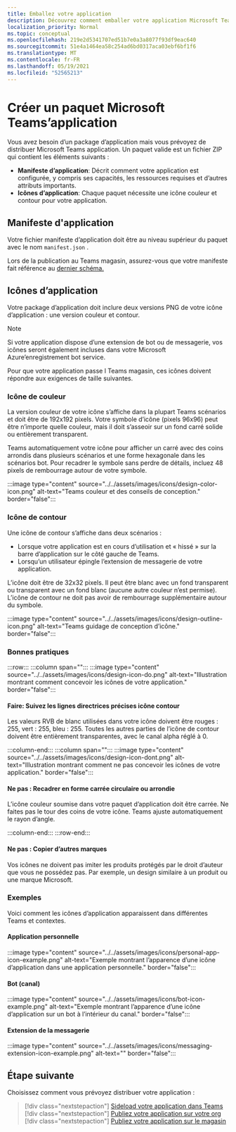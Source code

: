 ```yaml
---
title: Emballez votre application
description: Découvrez comment emballer votre application Microsoft Teams pour les tests, le téléchargement et l’édition en magasin.
localization_priority: Normal
ms.topic: conceptual
ms.openlocfilehash: 219e2d5341707ed51b7e0a3a8077f93df9eac640
ms.sourcegitcommit: 51e4a1464ea58c254ad6bd0317aca03ebf6bf1f6
ms.translationtype: MT
ms.contentlocale: fr-FR
ms.lasthandoff: 05/19/2021
ms.locfileid: "52565213"
---
```

# <a name="create-a-microsoft-teams-app-package"></a>Créer un paquet Microsoft Teams’application

Vous avez besoin d’un package d’application mais vous prévoyez de distribuer Microsoft Teams application. Un paquet valide est un fichier ZIP qui contient les éléments suivants :

* **Manifeste d’application**: Décrit comment votre application est configurée, y compris ses capacités, les ressources requises et d’autres attributs importants.
* **Icônes d’application**: Chaque paquet nécessite une icône couleur et contour pour votre application.

## <a name="app-manifest"></a>Manifeste d'application

Votre fichier manifeste d’application doit être au niveau supérieur du paquet avec le nom `manifest.json` . 

Lors de la publication au Teams magasin, assurez-vous que votre manifeste fait référence au [dernier schéma.](~/resources/schema/manifest-schema.md)

## <a name="app-icons"></a>Icônes d’application

Votre package d’application doit inclure deux versions PNG de votre icône d’application : une version couleur et contour.

> [!Note]
> Si votre application dispose d’une extension de bot ou de messagerie, vos icônes seront également incluses dans votre Microsoft Azure’enregistrement bot service.

Pour que votre application passe l Teams magasin, ces icônes doivent répondre aux exigences de taille suivantes.

### <a name="color-icon"></a>Icône de couleur

La version couleur de votre icône s’affiche dans la plupart Teams scénarios et doit être de 192x192 pixels. Votre symbole d’icône (pixels 96x96) peut être n’importe quelle couleur, mais il doit s’asseoir sur un fond carré solide ou entièrement transparent.

Teams automatiquement votre icône pour afficher un carré avec des coins arrondis dans plusieurs scénarios et une forme hexagonale dans les scénarios bot. Pour recadrer le symbole sans perdre de détails, incluez 48 pixels de rembourrage autour de votre symbole.

:::image type="content" source="../../assets/images/icons/design-color-icon.png" alt-text="Teams couleur et des conseils de conception." border="false":::

### <a name="outline-icon"></a>Icône de contour

Une icône de contour s’affiche dans deux scénarios :

* Lorsque votre application est en cours d’utilisation et « hissé » sur la barre d’application sur le côté gauche de Teams.
* Lorsqu’un utilisateur épingle l’extension de messagerie de votre application.

L’icône doit être de 32x32 pixels. Il peut être blanc avec un fond transparent ou transparent avec un fond blanc (aucune autre couleur n’est permise). L’icône de contour ne doit pas avoir de rembourrage supplémentaire autour du symbole.

:::image type="content" source="../../assets/images/icons/design-outline-icon.png" alt-text="Teams guidage de conception d’icône." border="false":::

### <a name="best-practices"></a>Bonnes pratiques

:::row:::
   :::column span="":::
:::image type="content" source="../../assets/images/icons/design-icon-do.png" alt-text="Illustration montrant comment concevoir les icônes de votre application." border="false":::

#### <a name="do-follow-the-precise-outline-icon-guidelines"></a>Faire: Suivez les lignes directrices précises icône contour

Les valeurs RVB de blanc utilisées dans votre icône doivent être rouges : 255, vert : 255, bleu : 255. Toutes les autres parties de l’icône de contour doivent être entièrement transparentes, avec le canal alpha réglé à 0.

   :::column-end:::
   :::column span="":::
:::image type="content" source="../../assets/images/icons/design-icon-dont.png" alt-text="Illustration montrant comment ne pas concevoir les icônes de votre application." border="false":::

#### <a name="dont-crop-in-a-circular-or-rounded-square-shape"></a>Ne pas : Recadrer en forme carrée circulaire ou arrondie

L’icône couleur soumise dans votre paquet d’application doit être carrée. Ne faites pas le tour des coins de votre icône. Teams ajuste automatiquement le rayon d’angle.

   :::column-end:::
:::row-end:::

#### <a name="dont-copy-other-brands"></a>Ne pas : Copier d’autres marques

Vos icônes ne doivent pas imiter les produits protégés par le droit d’auteur que vous ne possédez pas. Par exemple, un design similaire à un produit ou une marque Microsoft.

### <a name="examples"></a>Exemples

Voici comment les icônes d’application apparaissent dans différentes Teams et contextes.

#### <a name="personal-app"></a>Application personnelle

:::image type="content" source="../../assets/images/icons/personal-app-icon-example.png" alt-text="Exemple montrant l’apparence d’une icône d’application dans une application personnelle." border="false":::

#### <a name="bot-channel"></a>Bot (canal)

:::image type="content" source="../../assets/images/icons/bot-icon-example.png" alt-text="Exemple montrant l’apparence d’une icône d’application sur un bot à l’intérieur du canal." border="false":::

#### <a name="messaging-extension"></a>Extension de la messagerie

:::image type="content" source="../../assets/images/icons/messaging-extension-icon-example.png" alt-text="<texte alt>" border="false":::

## <a name="next-step"></a>Étape suivante

Choisissez comment vous prévoyez distribuer votre application :

> [!div class="nextstepaction"]
> [Sideload votre application dans Teams](~/concepts/deploy-and-publish/apps-upload.md)
> [!div class="nextstepaction"]
> [Publiez votre application sur votre org](/MicrosoftTeams/tenant-apps-catalog-teams?toc=/microsoftteams/platform/toc.json&bc=/MicrosoftTeams/breadcrumb/toc.json)
> [!div class="nextstepaction"]
> [Publiez votre application sur le magasin](~/concepts/deploy-and-publish/appsource/publish.md)
